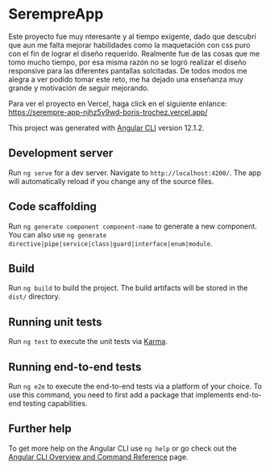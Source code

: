 # SerempreApp

Este proyecto fue muy nteresante y al tiempo exigente, dado que descubrí que aun me falta mejorar habilidades como la maquetación con css puro con el fin de lograr el diseño requerido. Realmente fue de las cosas que me tomo mucho tiempo, por esa misma razón no se logró realizar el diseño responsive para las diferentes pantallas solcitadas. De todos modos me alegra a ver podido tomar este reto, me ha dejado una enseñanza muy grande y motivación de seguir mejorando.

Para ver el proyecto en Vercel, haga click en el siguiente enlance: https://serempre-app-njhz5v9wd-boris-trochez.vercel.app/

This project was generated with [Angular CLI](https://github.com/angular/angular-cli) version 12.1.2.

## Development server

Run `ng serve` for a dev server. Navigate to `http://localhost:4200/`. The app will automatically reload if you change any of the source files.

## Code scaffolding

Run `ng generate component component-name` to generate a new component. You can also use `ng generate directive|pipe|service|class|guard|interface|enum|module`.

## Build

Run `ng build` to build the project. The build artifacts will be stored in the `dist/` directory.

## Running unit tests

Run `ng test` to execute the unit tests via [Karma](https://karma-runner.github.io).

## Running end-to-end tests

Run `ng e2e` to execute the end-to-end tests via a platform of your choice. To use this command, you need to first add a package that implements end-to-end testing capabilities.

## Further help

To get more help on the Angular CLI use `ng help` or go check out the [Angular CLI Overview and Command Reference](https://angular.io/cli) page.
